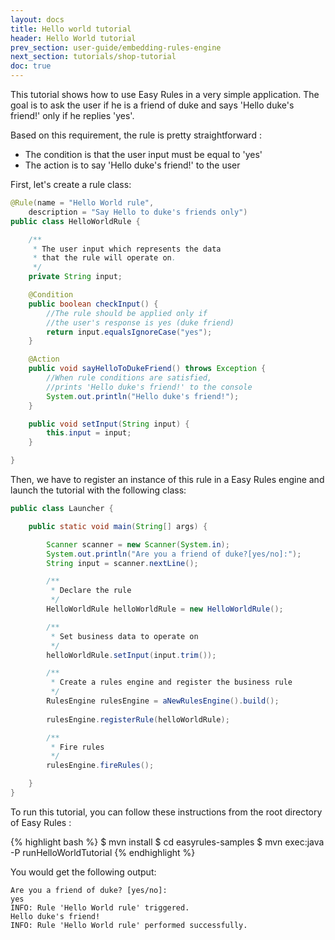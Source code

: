 ```yaml
---
layout: docs
title: Hello world tutorial
header: Hello World tutorial
prev_section: user-guide/embedding-rules-engine
next_section: tutorials/shop-tutorial
doc: true
---
```


This tutorial shows how to use Easy Rules in a very simple application.
 The goal is to ask the user if he is a friend of duke and says 'Hello duke's friend!' only if he replies 'yes'.

Based on this requirement, the rule is pretty straightforward :

* The condition is that the user input must be equal to 'yes'
* The action is to say 'Hello duke's friend!' to the user

First, let's create a rule class:

```java
@Rule(name = "Hello World rule",
    description = "Say Hello to duke's friends only")
public class HelloWorldRule {

    /**
     * The user input which represents the data
     * that the rule will operate on.
     */
    private String input;

    @Condition
    public boolean checkInput() {
        //The rule should be applied only if
        //the user's response is yes (duke friend)
        return input.equalsIgnoreCase("yes");
    }

    @Action
    public void sayHelloToDukeFriend() throws Exception {
        //When rule conditions are satisfied,
        //prints 'Hello duke's friend!' to the console
        System.out.println("Hello duke's friend!");
    }

    public void setInput(String input) {
        this.input = input;
    }

}
```

Then, we have to register an instance of this rule in a Easy Rules engine and launch the tutorial with the following class:

```java
public class Launcher {

    public static void main(String[] args) {

        Scanner scanner = new Scanner(System.in);
        System.out.println("Are you a friend of duke?[yes/no]:");
        String input = scanner.nextLine();

        /**
         * Declare the rule
         */
        HelloWorldRule helloWorldRule = new HelloWorldRule();

        /**
         * Set business data to operate on
         */
        helloWorldRule.setInput(input.trim());

        /**
         * Create a rules engine and register the business rule
         */
        RulesEngine rulesEngine = aNewRulesEngine().build();
        
        rulesEngine.registerRule(helloWorldRule);

        /**
         * Fire rules
         */
        rulesEngine.fireRules();

    }
}
```

To run this tutorial, you can follow these instructions from the root directory of Easy Rules :

{% highlight bash %}
$ mvn install
$ cd easyrules-samples
$ mvn exec:java -P runHelloWorldTutorial
{% endhighlight %}

You would get the following output:

```
Are you a friend of duke? [yes/no]:
yes
INFO: Rule 'Hello World rule' triggered.
Hello duke's friend!
INFO: Rule 'Hello World rule' performed successfully.
```

